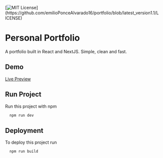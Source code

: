 
[![MIT License](https://img.shields.io/apm/l/atomic-design-ui.svg?)](https://github.com/emilioPonceAlvarado16/portfolio/blob/latest_version1.1/LICENSE)

  
# Personal Portfolio

A portfolio built in React and NextJS. Simple, clean and fast.


  
## Demo

[Live Preview](https://www.vipuljha.com)

## Run Project 

Run this project with npm

```bash 
  npm run dev
```
    
## Deployment

To deploy this project run

```bash
  npm run build
```

  



